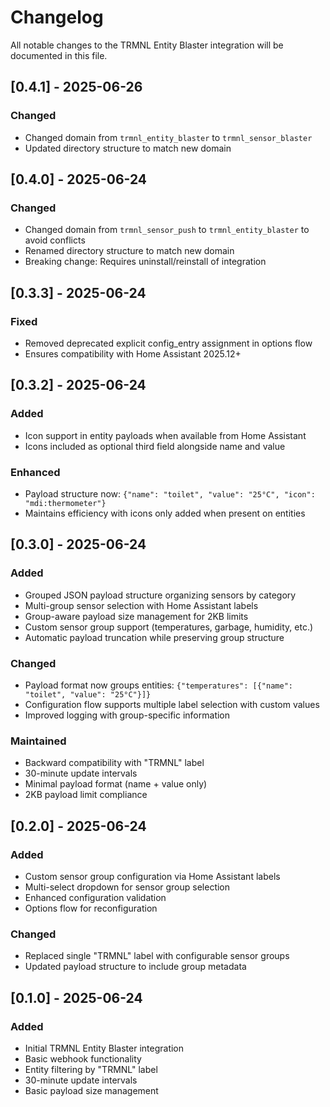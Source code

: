# Changelog

All notable changes to the TRMNL Entity Blaster integration will be documented in this file.

## [0.4.1] - 2025-06-26

### Changed
- Changed domain from `trmnl_entity_blaster` to `trmnl_sensor_blaster`
- Updated directory structure to match new domain

## [0.4.0] - 2025-06-24

### Changed
- Changed domain from `trmnl_sensor_push` to `trmnl_entity_blaster` to avoid conflicts
- Renamed directory structure to match new domain
- Breaking change: Requires uninstall/reinstall of integration

## [0.3.3] - 2025-06-24

### Fixed
- Removed deprecated explicit config_entry assignment in options flow
- Ensures compatibility with Home Assistant 2025.12+

## [0.3.2] - 2025-06-24

### Added
- Icon support in entity payloads when available from Home Assistant
- Icons included as optional third field alongside name and value

### Enhanced
- Payload structure now: `{"name": "toilet", "value": "25°C", "icon": "mdi:thermometer"}`
- Maintains efficiency with icons only added when present on entities

## [0.3.0] - 2025-06-24

### Added
- Grouped JSON payload structure organizing sensors by category
- Multi-group sensor selection with Home Assistant labels
- Group-aware payload size management for 2KB limits
- Custom sensor group support (temperatures, garbage, humidity, etc.)
- Automatic payload truncation while preserving group structure

### Changed
- Payload format now groups entities: `{"temperatures": [{"name": "toilet", "value": "25°C"}]}`
- Configuration flow supports multiple label selection with custom values
- Improved logging with group-specific information

### Maintained
- Backward compatibility with "TRMNL" label
- 30-minute update intervals
- Minimal payload format (name + value only)
- 2KB payload limit compliance

## [0.2.0] - 2025-06-24

### Added
- Custom sensor group configuration via Home Assistant labels
- Multi-select dropdown for sensor group selection
- Enhanced configuration validation
- Options flow for reconfiguration

### Changed
- Replaced single "TRMNL" label with configurable sensor groups
- Updated payload structure to include group metadata

## [0.1.0] - 2025-06-24

### Added
- Initial TRMNL Entity Blaster integration
- Basic webhook functionality
- Entity filtering by "TRMNL" label
- 30-minute update intervals
- Basic payload size management